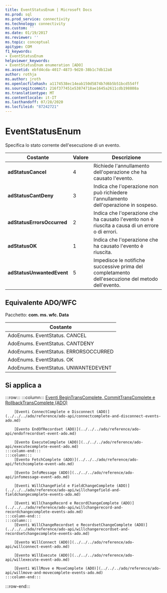 ```yaml
---
title: EventStatusEnum | Microsoft Docs
ms.prod: sql
ms.prod_service: connectivity
ms.technology: connectivity
ms.custom: ''
ms.date: 01/19/2017
ms.reviewer: ''
ms.topic: conceptual
apitype: COM
f1_keywords:
- EventStatusEnum
helpviewer_keywords:
- EventStatusEnum enumeration [ADO]
ms.assetid: ebfd4cda-4017-4873-9d28-38b1c7db12a8
author: rothja
ms.author: jroth
ms.openlocfilehash: a1174538ec14eab150d5874b7d6b5b51bcd554ff
ms.sourcegitcommit: 216f377451e53874718ae1645a2611cdb198808a
ms.translationtype: MT
ms.contentlocale: it-IT
ms.lasthandoff: 07/28/2020
ms.locfileid: "87242721"
---
```

# <a name="eventstatusenum"></a>EventStatusEnum
Specifica lo stato corrente dell'esecuzione di un evento.  
  
|Costante|Valore|Descrizione|  
|--------------|-----------|-----------------|  
|**adStatusCancel**|4|Richiede l'annullamento dell'operazione che ha causato l'evento.|  
|**adStatusCantDeny**|3|Indica che l'operazione non può richiedere l'annullamento dell'operazione in sospeso.|  
|**adStatusErrorsOccurred**|2|Indica che l'operazione che ha causato l'evento non è riuscita a causa di un errore o di errori.|  
|**adStatusOK**|1|Indica che l'operazione che ha causato l'evento è riuscita.|  
|**adStatusUnwantedEvent**|5|Impedisce le notifiche successive prima del completamento dell'esecuzione del metodo dell'evento.|  
  
## <a name="adowfc-equivalent"></a>Equivalente ADO/WFC  
 Pacchetto: **com. ms. wfc. Data**  
  
|Costante|  
|--------------|  
|AdoEnums. EventStatus. CANCEL|  
|AdoEnums. EventStatus. CANTDENY|  
|AdoEnums. EventStatus. ERRORSOCCURRED|  
|AdoEnums. EventStatus. OK|  
|AdoEnums. EventStatus. UNWANTEDEVENT|  
  
## <a name="applies-to"></a>Si applica a  

:::row:::
    :::column:::
        [Eventi BeginTransComplete, CommitTransComplete e RollbackTransComplete (ADO)](../../../ado/reference/ado-api/begintranscomplete-committranscomplete-and-rollbacktranscomplete-events-ado.md)  

        [Eventi ConnectComplete e Disconnect (ADO)](../../../ado/reference/ado-api/connectcomplete-and-disconnect-events-ado.md)  

        [Evento EndOfRecordset (ADO)](../../../ado/reference/ado-api/endofrecordset-event-ado.md)  

        [Evento ExecuteComplete (ADO)](../../../ado/reference/ado-api/executecomplete-event-ado.md)  
    :::column-end:::
    :::column:::
        [Evento FetchComplete (ADO)](../../../ado/reference/ado-api/fetchcomplete-event-ado.md)  

        [Evento InfoMessage (ADO)](../../../ado/reference/ado-api/infomessage-event-ado.md)  

        [Eventi WillChangeField e FieldChangeComplete (ADO)](../../../ado/reference/ado-api/willchangefield-and-fieldchangecomplete-events-ado.md)  

        [Eventi WillChangeRecord e RecordChangeComplete (ADO)](../../../ado/reference/ado-api/willchangerecord-and-recordchangecomplete-events-ado.md)  
    :::column-end:::
    :::column:::
        [Eventi WillChangeRecordset e RecordsetChangeComplete (ADO)](../../../ado/reference/ado-api/willchangerecordset-and-recordsetchangecomplete-events-ado.md)  

        [Evento WillConnect (ADO)](../../../ado/reference/ado-api/willconnect-event-ado.md)  

        [Evento WillExecute (ADO)](../../../ado/reference/ado-api/willexecute-event-ado.md)  

        [Eventi WillMove e MoveComplete (ADO)](../../../ado/reference/ado-api/willmove-and-movecomplete-events-ado.md)  
    :::column-end:::
:::row-end:::
